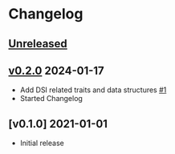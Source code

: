 # Changelog

## [Unreleased]

## [v0.2.0] 2024-01-17

* Add DSI related traits and data structures [#1]
* Started Changelog

## [v0.1.0] 2021-01-01

* Initial release

[Unreleased]: https://github.com/richardeoin/embedded-display-controller/compare/v0.2.0...HEAD
[v0.2.0]: https://github.com/richardeoin/embedded-display-controller/compare/v0.1.0...v0.2.0

[#1]: https://github.com/richardeoin/embedded-display-controller/pull/1
